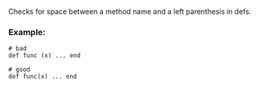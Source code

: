 Checks for space between a method name and a left parenthesis in defs.

### Example:

    # bad
    def func (x) ... end

    # good
    def func(x) ... end